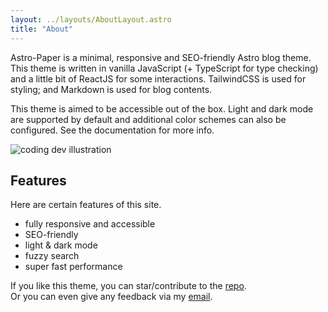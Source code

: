 ```yaml
---
layout: ../layouts/AboutLayout.astro
title: "About"
---
```


Astro-Paper is a minimal, responsive and SEO-friendly Astro blog theme. This theme is written in vanilla JavaScript (+ TypeScript for type checking) and a little bit of ReactJS for some interactions. TailwindCSS is used for styling; and Markdown is used for blog contents.

This theme is aimed to be accessible out of the box. Light and dark mode are supported by
default and additional color schemes can also be configured. See the documentation for more info.

<div>
  <img src="/assets/dev.svg" class="sm:w-1/2 mx-auto" alt="coding dev illustration">
</div>

## Features

Here are certain features of this site.

- fully responsive and accessible
- SEO-friendly
- light & dark mode
- fuzzy search
- super fast performance

If you like this theme, you can star/contribute to the [repo](https://github.com/satnaing/astro-paper).  
Or you can even give any feedback via my [email](mailto:contact@satnaing.dev).

